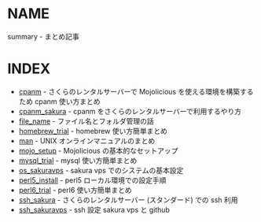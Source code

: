 # NAME

summary - まとめ記事

# INDEX

- [cpanm](cpanm.md) - さくらのレンタルサーバーで Mojolicious を使える環境を構築するため cpanm 使い方まとめ
- [cpanm_sakura](cpanm_sakura.md) - cpanm をさくらのレンタルサーバーで利用するやり方
- [file_name](file_name.md) - ファイル名とフォルダ管理の話
- [homebrew_trial](homebrew_trial.md) - homebrew 使い方簡単まとめ
- [man](man.md) - UNIX オンラインマニュアルのまとめ
- [mojo_setup](mojo_setup.md) - Mojolicious の基本的なセットアップ
- [mysql_trial](mysql_trial.md) - mysql 使い方簡単まとめ
- [os_sakuravps](os_sakuravps.md) - sakura vps でのシステムの基本設定
- [perl5_install](perl5_install.md) - perl5 ローカル環境での設定手順
- [perl6_trial](perl6_trial.md) - perl6 使い方簡単まとめ
- [ssh_sakura](ssh_sakura.md) - さくらのレンタルサーバー (スタンダード) での ssh 利用
- [ssh_sakuravps](ssh_sakuravps.md) - ssh 設定 sakura vps と github
